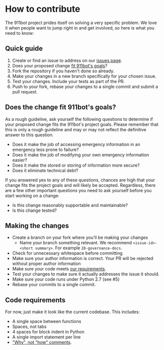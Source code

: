 # How to contribute

The 911bot project prides itself on solving a very specific problem. We love it
when people want to jump right in and get involved, so here is what you need to
know:

## Quick guide

1. Create or find an issue to address on
   our [issues page](https://github.com/surgeforward/911bot/issues).
2. Does your proposed
   change [fit 911bot's goals](#does-the-change-fit-911bots-goals)?
3. Fork the repository if you haven't done so already.
4. Make your changes in a new branch specifically for your chosen issue.
5. Test your changes. Include your tests as part of the PR.
6. Push to your fork, rebase your changes to a single commit and submit a pull
   request.

## Does the change fit 911bot's goals?

As a rough guideline, ask yourself the following questions to determine if your
proposed change fits the 911bot's project goals. Please remember that this is
only a rough guideline and may or may not reflect the definitive answer to this
question.

* Does it make the job of accessing emergency information in an emergency less
  prone to failure?
* Does it make the job of modifying your own emergency information easier?
* Does it make the stored or storing of information more secure?
* Does it eliminate technical debt?

If you answered yes to any of these questions, chances are high that your change
fits the project goals and will likely be accepted. Regardless, there are a few
other important questions you need to ask yourself before you start working on a
change:

* Is this change reasonably supportable and maintainable?
* Is this change tested?

## Making the changes

* Create a branch on your fork where you'll be making your changes
    * Name your branch something relevant. We recommend `<issue-id>-<short
      summary>`. For example `28-governance-docs`.
* Check for unnecessary whitespace before committing
* Make sure your author information is correct. Your PR will be rejected without
  proper author information
* Make sure your code meets [our requirements](#code-requirements).
* Test your changes to make sure it actually addresses the issue it should.
* Make sure your code runs under Python 2.7 (see #5)
* Rebase your commits to a single commit.

## Code requirements

For now, just make it look like the current codebase. This includes:

* A single space between functions
* Spaces, not tabs
* 4 spaces for block indent in Python
* A single import statement per line
* ["Why", not "how" comments](https://blog.codinghorror.com/code-tells-you-how-comments-tell-you-why/).

